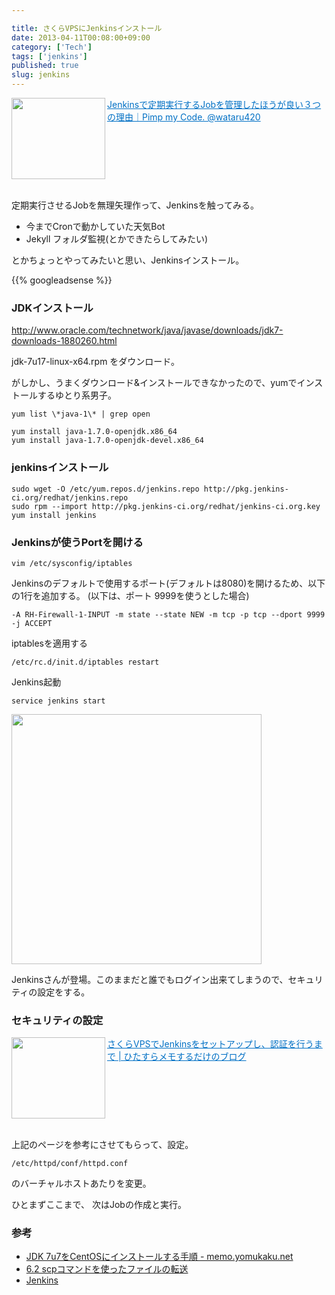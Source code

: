 ```yaml
---

title: さくらVPSにJenkinsインストール
date: 2013-04-11T00:08:00+09:00
category: ['Tech']
tags: ['jenkins']
published: true
slug: jenkins
---
```


<a href="http://ameblo.jp/wataru420/entry-11197225860.html" target="_blank"><img class="alignleft" align="left" border="0" src="https://capture.heartrails.com/150x130/shadow?http://ameblo.jp/wataru420/entry-11197225860.html" alt="" width="150" height="130" /></a><a style="color:#0070C5;" href="http://ameblo.jp/wataru420/entry-11197225860.html" target="_blank">Jenkinsで定期実行するJobを管理したほうが良い３つの理由｜Pimp my Code. @wataru420</a><a href="http://b.hatena.ne.jp/entry/http://ameblo.jp/wataru420/entry-11197225860.html" target="_blank"><img border="0" src="https://b.hatena.ne.jp/entry/image/http://ameblo.jp/wataru420/entry-11197225860.html" alt="" /></a><br style="clear:both;" /><br>

定期実行させるJobを無理矢理作って、Jenkinsを触ってみる。

- 今までCronで動かしていた天気Bot
- Jekyll フォルダ監視(とかできたらしてみたい)

とかちょっとやってみたいと思い、Jenkinsインストール。


{{% googleadsense %}}

### JDKインストール
http://www.oracle.com/technetwork/java/javase/downloads/jdk7-downloads-1880260.html

jdk-7u17-linux-x64.rpm をダウンロード。

がしかし、うまくダウンロード&インストールできなかったので、yumでインストールするゆとり系男子。

```
yum list \*java-1\* | grep open
```

```
yum install java-1.7.0-openjdk.x86_64 
yum install java-1.7.0-openjdk-devel.x86_64 
```

### jenkinsインストール

```
sudo wget -O /etc/yum.repos.d/jenkins.repo http://pkg.jenkins-ci.org/redhat/jenkins.repo
sudo rpm --import http://pkg.jenkins-ci.org/redhat/jenkins-ci.org.key
yum install jenkins
```

### Jenkinsが使うPortを開ける

```
vim /etc/sysconfig/iptables
```

Jenkinsのデフォルトで使用するポート(デフォルトは8080)を開けるため、以下の1行を追加する。
(以下は、ポート 9999を使うとした場合)

```
-A RH-Firewall-1-INPUT -m state --state NEW -m tcp -p tcp --dport 9999  -j ACCEPT
```


iptablesを適用する

```
/etc/rc.d/init.d/iptables restart
```

Jenkins起動

```
service jenkins start
```
<a href="http://www.flickr.com/photos/35571855@N06/8637967282/in/photostream" title="Jenkins by 35571855@N06, on Flickr"><img src="https://farm9.staticflickr.com/8241/8637967282_86cb181a2d.jpg" width="400" /></a>

Jenkinsさんが登場。このままだと誰でもログイン出来てしまうので、セキュリティの設定をする。

### セキュリティの設定
<a href="http://www.yaunix.com/2013/02/04/%E3%81%95%E3%81%8F%E3%82%89vps%E3%81%A7jenkins%E3%82%92%E3%82%BB%E3%83%83%E3%83%88%E3%82%A2%E3%83%83%E3%83%97%E3%81%97%E3%80%81%E8%AA%8D%E8%A8%BC%E3%82%92%E8%A1%8C%E3%81%86%E3%81%BE%E3%81%A7/" target="_blank"><img class="alignleft" align="left" border="0" src="https://capture.heartrails.com/150x130/shadow?http://www.yaunix.com/2013/02/04/%E3%81%95%E3%81%8F%E3%82%89vps%E3%81%A7jenkins%E3%82%92%E3%82%BB%E3%83%83%E3%83%88%E3%82%A2%E3%83%83%E3%83%97%E3%81%97%E3%80%81%E8%AA%8D%E8%A8%BC%E3%82%92%E8%A1%8C%E3%81%86%E3%81%BE%E3%81%A7/" alt="" width="150" height="130" /></a><a style="color:#0070C5;" href="http://www.yaunix.com/2013/02/04/%E3%81%95%E3%81%8F%E3%82%89vps%E3%81%A7jenkins%E3%82%92%E3%82%BB%E3%83%83%E3%83%88%E3%82%A2%E3%83%83%E3%83%97%E3%81%97%E3%80%81%E8%AA%8D%E8%A8%BC%E3%82%92%E8%A1%8C%E3%81%86%E3%81%BE%E3%81%A7/" target="_blank">さくらVPSでJenkinsをセットアップし、認証を行うまで | ひたすらメモするだけのブログ</a><a href="http://b.hatena.ne.jp/entry/http://www.yaunix.com/2013/02/04/%E3%81%95%E3%81%8F%E3%82%89vps%E3%81%A7jenkins%E3%82%92%E3%82%BB%E3%83%83%E3%83%88%E3%82%A2%E3%83%83%E3%83%97%E3%81%97%E3%80%81%E8%AA%8D%E8%A8%BC%E3%82%92%E8%A1%8C%E3%81%86%E3%81%BE%E3%81%A7/" target="_blank"><img border="0" src="https://b.hatena.ne.jp/entry/image/http://www.yaunix.com/2013/02/04/%E3%81%95%E3%81%8F%E3%82%89vps%E3%81%A7jenkins%E3%82%92%E3%82%BB%E3%83%83%E3%83%88%E3%82%A2%E3%83%83%E3%83%97%E3%81%97%E3%80%81%E8%AA%8D%E8%A8%BC%E3%82%92%E8%A1%8C%E3%81%86%E3%81%BE%E3%81%A7/" alt="" /></a><br style="clear:both;" /><br>

上記のページを参考にさせてもらって、設定。

```
/etc/httpd/conf/httpd.conf
```
のバーチャルホストあたりを変更。

ひとまずここまで、
次はJobの作成と実行。

### 参考
- [JDK 7u7をCentOSにインストールする手順 - memo.yomukaku.net](http://memo.yomukaku.net/entries/UhgMUdw)
- <a href="http://cns-guide.sfc.keio.ac.jp/2004/2/6/2.html">6.2 scpコマンドを使ったファイルの転送</a>
- [Jenkins](http://itref.fc2web.com/technology/jenkins.html)
